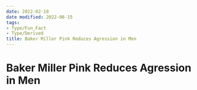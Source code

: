 ```yaml
---
date: 2022-02-10
date modified: 2022-06-15
tags:
- Type/Fun_Fact
- Type/Derived
title: Baker Miller Pink Reduces Agression in Men
---
```


# Baker Miller Pink Reduces Agression in Men